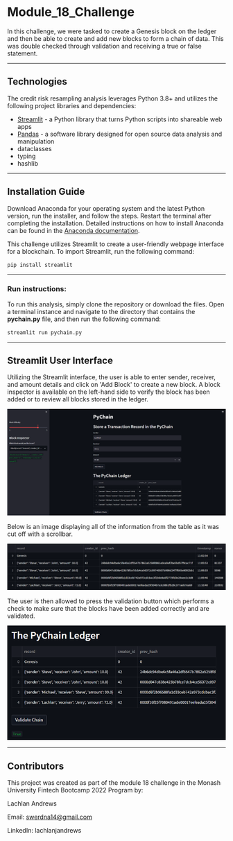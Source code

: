 # Module_18_Challenge

In this challenge, we were tasked to create a Genesis block on the ledger and then be able to create and add new blocks to form a chain of data. This was double checked through validation and receiving a true or false statement.

---

## Technologies

The credit risk resampling analysis leverages Python 3.8+ and utilizes the following project libraries and dependencies:
* [Streamlit](https://streamlit.io/) - a Python library that turns Python scripts into shareable web apps
* [Pandas](https://pandas.pydata.org/) - a software library designed for open source data analysis and manipulation
* dataclasses
* typing
* hashlib


---

## Installation Guide


Download Anaconda for your operating system and the latest Python version, run the installer, and follow the steps. Restart the terminal after completing the installation. Detailed instructions on how to install Anaconda can be found in the [Anaconda documentation](https://docs.anaconda.com/anaconda/install/).

This challenge utilizes Streamlit to create a user-friendly webpage interface for a blockchain. To import Streamlit, run the following command:

```python
pip install streamlit
```

---  

### **Run instructions:**
To run this analysis, simply clone the repository or download the files. Open a terminal instance and navigate to the directory that contains the **pychain.py** file, and then run the following command:
```python
streamlit run pychain.py
```
___
## Streamlit User Interface

Utilizing the Streamlit interface, the user is able to enter sender, receiver, and amount details and click on 'Add Block' to create a new block. A block inspector is available on the left-hand side to verify the block has been added or to review all blocks stored in the ledger. 

![Pychain Blocks](pychain1.PNG)

Below is an image displaying all of the information from the table as it was cut off with a scrollbar.

![Pychain Ledger Block Data](blocks.PNG)

The user is then allowed to press the validation button which performs a check to make sure that the blocks have been added correctly and are validated.

![Pychain Ledger Validation](pychainvalidation.PNG)



---

## Contributors

This project was created as part of the module 18 challenge in the Monash University Fintech Bootcamp 2022 Program by:

Lachlan Andrews

Email: swerdna14@gmail.com

LinkedIn: lachlanjandrews
